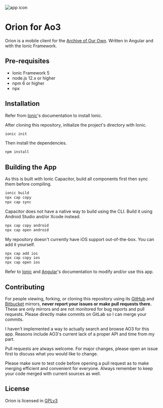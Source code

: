 ![app icon](https://gitlab.com/TenSeventy7/arion-ao3/raw/master/press/android/mipmap-xhdpi/ic_launcher.png)
# Orion for Ao3

Orion is a mobile client for the [Archive of Our Own](https://archiveofourown.org). Written in Angular and with the Ionic Framework.

## Pre-requisites
* Ionic Framework 5
* node.js 12.x or higher
* npm 6 or higher
* npx

## Installation
Refer from [Ionic](https://ionicframework.com/docs/installation/cli)'s documentation to install Ionic.

After cloning this repository, initialize the project's directory with Ionic.
```bash
ionic init 
```
Then install the dependencies.
```bash
npm install 
```

## Building the App
As this is built with Ionic Capacitor, build all components first then sync them before compiling.
```bash
ionic build
npx cap copy
npx cap sync
```

Capacitor does not have a native way to build using the CLI. Build it using Android Studio and/or Xcode instead.
```bash
npx cap copy android
npx cap open android
```

My repository doesn't currently have iOS support out-of-the-box. You can add it yourself.
```bash
npx cap add ios
npx cap copy ios
npx cap open ios
```

Refer to [Ionic](https://ionicframework.com/docs) and [Angular](https://angular.io/docsdocumentation)'s documentation to modify and/or use this app.

## Contributing
For people viewing, forking, or cloning this repository using its [GitHub](https://github.com/TenSeventy7/ArionAo3) and [Bitbucket](https://bitbucket.org/tenseventy7/arionao3) mirrors, **never report your issues or make pull requests there.** These are only mirrors and are not monitored for bug reports and pull requests. Please directly make commits on GitLab so I can merge your commits.

I haven't implemented a way to actually search and browse AO3 for this app. Reasons include AO3's current lack of a proper API and time from my part.

Pull requests are always welcome. For major changes, please open an issue first to discuss what you would like to change.

Please make sure to test code before opening a pull request as to make merging efficient and convenient for everyone. Always remember to keep your code merged with current sources as well.

## License
Orion is licensed in [GPLv3](https://gitlab.com/TenSeventy7/arion-ao3/raw/master/LICENSE)
